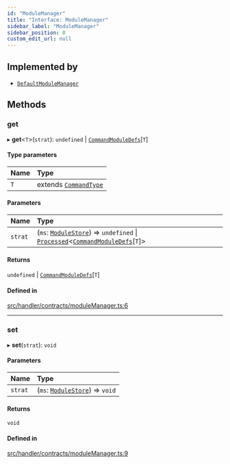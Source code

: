 ```yaml
---
id: "ModuleManager"
title: "Interface: ModuleManager"
sidebar_label: "ModuleManager"
sidebar_position: 0
custom_edit_url: null
---
```


## Implemented by

- [`DefaultModuleManager`](../classes/DefaultModuleManager.md)

## Methods

### get

▸ **get**<`T`\>(`strat`): `undefined` \| [`CommandModuleDefs`](../modules.md#commandmoduledefs)[`T`]

#### Type parameters

| Name | Type |
| :------ | :------ |
| `T` | extends [`CommandType`](../enums/CommandType.md) |

#### Parameters

| Name | Type |
| :------ | :------ |
| `strat` | (`ms`: [`ModuleStore`](../classes/ModuleStore.md)) => `undefined` \| [`Processed`](../modules.md#processed)<[`CommandModuleDefs`](../modules.md#commandmoduledefs)[`T`]\> |

#### Returns

`undefined` \| [`CommandModuleDefs`](../modules.md#commandmoduledefs)[`T`]

#### Defined in

[src/handler/contracts/moduleManager.ts:6](https://github.com/sern-handler/handler/blob/33f1446/src/handler/contracts/moduleManager.ts#L6)

___

### set

▸ **set**(`strat`): `void`

#### Parameters

| Name | Type |
| :------ | :------ |
| `strat` | (`ms`: [`ModuleStore`](../classes/ModuleStore.md)) => `void` |

#### Returns

`void`

#### Defined in

[src/handler/contracts/moduleManager.ts:9](https://github.com/sern-handler/handler/blob/33f1446/src/handler/contracts/moduleManager.ts#L9)
